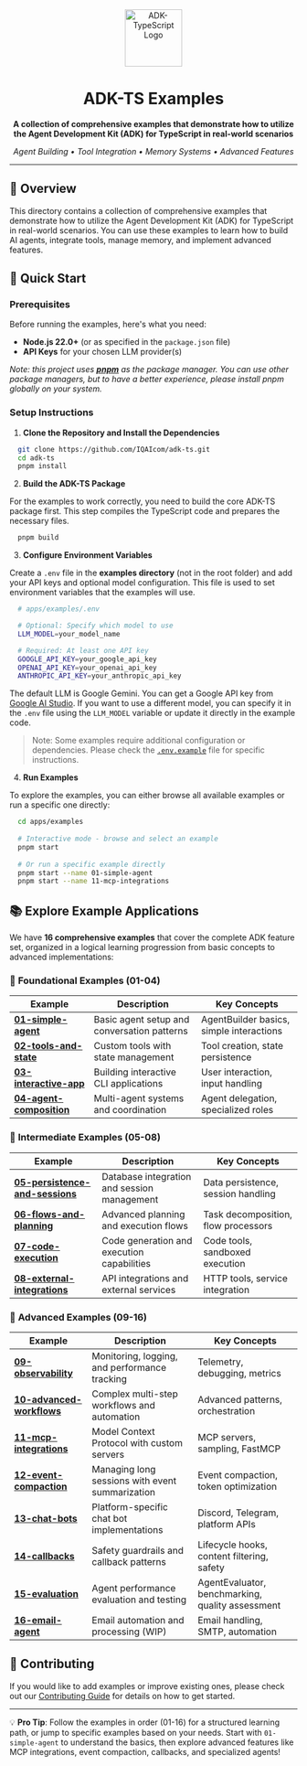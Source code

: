 <div align="center">

<img src="https://files.catbox.moe/vumztw.png" alt="ADK-TypeScript Logo" width="100" />

<br/>

# ADK-TS Examples

**A collection of comprehensive examples that demonstrate how to utilize the Agent Development Kit (ADK) for TypeScript in real-world scenarios**

*Agent Building • Tool Integration • Memory Systems • Advanced Features*

---

</div>

## 🌟 Overview

This directory contains a collection of comprehensive examples that demonstrate how to utilize the Agent Development Kit (ADK) for TypeScript in real-world scenarios. You can use these examples to learn how to build AI agents, integrate tools, manage memory, and implement advanced features.

## 🚀 Quick Start

### Prerequisites

Before running the examples, here's what you need:

- **Node.js 22.0+** (or as specified in the `package.json` file)
- **API Keys** for your chosen LLM provider(s)

*Note: this project uses [**pnpm**](https://pnpm.io/) as the package manager. You can use other package managers, but to have a better experience, please install pnpm globally on your system.*

### Setup Instructions

1. **Clone the Repository and Install the Dependencies**

```bash
  git clone https://github.com/IQAIcom/adk-ts.git
  cd adk-ts
  pnpm install
```

2. **Build the ADK-TS Package**

For the examples to work correctly, you need to build the core ADK-TS package first. This step compiles the TypeScript code and prepares the necessary files.

 ```bash
   pnpm build
 ```

3. **Configure Environment Variables**

Create a `.env` file in the **examples directory** (not in the root folder) and add your API keys and optional model configuration. This file is used to set environment variables that the examples will use.

 ```bash
   # apps/examples/.env

   # Optional: Specify which model to use
   LLM_MODEL=your_model_name

   # Required: At least one API key
   GOOGLE_API_KEY=your_google_api_key
   OPENAI_API_KEY=your_openai_api_key
   ANTHROPIC_API_KEY=your_anthropic_api_key
 ```

The default LLM is Google Gemini. You can get a Google API key from [Google AI Studio](https://makersuite.google.com/app/apikey). If you want to use a different model, you can specify it in the `.env` file using the `LLM_MODEL` variable or update it directly in the example code.

> Note: Some examples require additional configuration or dependencies. Please check the [`.env.example`](.env.example) file for specific instructions.

4. **Run Examples**

To explore the examples, you can either browse all available examples or run a specific one directly:

 ```bash
   cd apps/examples 
   
   # Interactive mode - browse and select an example
   pnpm start
   
   # Or run a specific example directly
   pnpm start --name 01-simple-agent
   pnpm start --name 11-mcp-integrations
 ```

## 📚 Explore Example Applications

We have **16 comprehensive examples** that cover the complete ADK feature set, organized in a logical learning progression from basic concepts to advanced implementations:

### 🎯 **Foundational Examples (01-04)**

| Example | Description | Key Concepts |
|---------|-------------|--------------|
| **[01-simple-agent](src/01-simple-agent/)** | Basic agent setup and conversation patterns | AgentBuilder basics, simple interactions |
| **[02-tools-and-state](src/02-tools-and-state/)** | Custom tools with state management | Tool creation, state persistence |
| **[03-interactive-app](src/03-interactive-app/)** | Building interactive CLI applications | User interaction, input handling |
| **[04-agent-composition](src/04-agent-composition/)** | Multi-agent systems and coordination | Agent delegation, specialized roles |

### 🔧 **Intermediate Examples (05-08)**

| Example | Description | Key Concepts |
|---------|-------------|--------------|
| **[05-persistence-and-sessions](src/05-persistence-and-sessions/)** | Database integration and session management | Data persistence, session handling |
| **[06-flows-and-planning](src/06-flows-and-planning/)** | Advanced planning and execution flows | Task decomposition, flow processors |
| **[07-code-execution](src/07-code-execution/)** | Code generation and execution capabilities | Code tools, sandboxed execution |
| **[08-external-integrations](src/08-external-integrations/)** | API integrations and external services | HTTP tools, service integration |

### 🚀 **Advanced Examples (09-16)**

| Example | Description | Key Concepts |
|---------|-------------|--------------|
| **[09-observability](src/09-observability/)** | Monitoring, logging, and performance tracking | Telemetry, debugging, metrics |
| **[10-advanced-workflows](src/10-advanced-workflows/)** | Complex multi-step workflows and automation | Advanced patterns, orchestration |
| **[11-mcp-integrations](src/11-mcp-integrations/)** | Model Context Protocol with custom servers | MCP servers, sampling, FastMCP |
| **[12-event-compaction](src/12-event-compaction/)** | Managing long sessions with event summarization | Event compaction, token optimization |
| **[13-chat-bots](src/13-chat-bots/)** | Platform-specific chat bot implementations | Discord, Telegram, platform APIs |
| **[14-callbacks](src/14-callbacks/)** | Safety guardrails and callback patterns | Lifecycle hooks, content filtering, safety |
| **[15-evaluation](src/15-evaluation/)** | Agent performance evaluation and testing | AgentEvaluator, benchmarking, quality assessment |
| **[16-email-agent](src/16-email-agent/)** | Email automation and processing (WIP) | Email handling, SMTP, automation |

## 🤝 Contributing

If you would like to add examples or improve existing ones, please check out our [Contributing Guide](../../CONTRIBUTION.md) for details on how to get started.

---

💡 **Pro Tip**: Follow the examples in order (01-16) for a structured learning path, or jump to specific examples based on your needs. Start with `01-simple-agent` to understand the basics, then explore advanced features like MCP integrations, event compaction, callbacks, and specialized agents!
